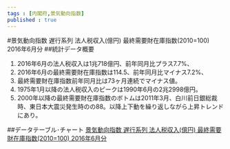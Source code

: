 ```yaml
--- 
tags : [内閣府,景気動向指数] 
published : true
---
```

#景気動向指数 遅行系列 法人税収入(億円) 最終需要財在庫指数(2010=100) 2016年6月分 
##統計データ概要
1. 2016年6月の法人税収入は1兆718億円、前年同月比プラス7.7%、
1. 2016年6月の最終需要財在庫指数は114.5、前年同月比マイナス7.2%、
1. 最終需要財在庫指数前年同月比は73ヶ月連続でマイナス値。
1. 1975年1月以降の法人税収入のピークは1990年6月の2兆2998億円。
1. 2000年以降の最終需要財在庫指数のボトムは2011年3月、白川前日銀総裁時、東日本大震災発生時のの88。以降上下動を繰り返しながら上昇トレンドにあり。


##データテーブル･チャート
[景気動向指数 遅行系列 法人税収入(億円) 最終需要財在庫指数(2010=100) 2016年6月分 ](http://knowledgevault.saecanet.com/charts/am-consulting.co.jp-2016-08-05-14-56-56.html)
